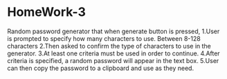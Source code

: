 # HomeWork-3
Random password generator that when generate button is pressed, 
1.User is prompted to specify how many characters to use. Between 8-128 characters
2.Then asked to confirm the type of characters to use in the generator.
3.At least one criteria must be used in order to continue.
4.After criteria is specified, a random password will appear in the text box.
5.User can then copy the password to a clipboard and use as they need.

